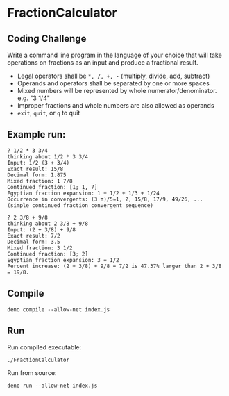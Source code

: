 # FractionCalculator

## Coding Challenge

Write a command line program in the language of your choice that will take operations on fractions as an input and produce a fractional result.

- Legal operators shall be `*, /, +, -` (multiply, divide, add, subtract)
- Operands and operators shall be separated by one or more spaces
- Mixed numbers will be represented by whole numerator/denominator. e.g. "3 1/4"
- Improper fractions and whole numbers are also allowed as operands
- `exit`, `quit`, or `q` to quit

## Example run:

```
? 1/2 * 3 3/4
thinking about 1/2 * 3 3/4
Input: 1/2 (3 + 3/4)
Exact result: 15/8
Decimal form: 1.875
Mixed fraction: 1 7/8
Continued fraction: [1; 1, 7]
Egyptian fraction expansion: 1 + 1/2 + 1/3 + 1/24
Occurrence in convergents: (3 π)/5≈1, 2, 15/8, 17/9, 49/26, ...
(simple continued fraction convergent sequence)
```

```
? 2 3/8 + 9/8
thinking about 2 3/8 + 9/8
Input: (2 + 3/8) + 9/8
Exact result: 7/2
Decimal form: 3.5
Mixed fraction: 3 1/2
Continued fraction: [3; 2]
Egyptian fraction expansion: 3 + 1/2
Percent increase: (2 + 3/8) + 9/8 = 7/2 is 47.37% larger than 2 + 3/8 = 19/8.
```

## Compile
```
deno compile --allow-net index.js
```

## Run
Run compiled executable:

`./FractionCalculator`


Run from source:
```
deno run --allow-net index.js
```
